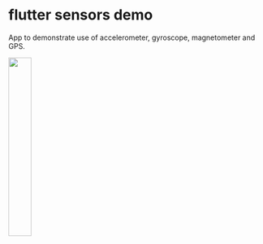 # flutter sensors demo
App to demonstrate use of accelerometer, gyroscope, magnetometer and GPS.

<img src="https://github.com/Feeelix92/flutter_sensors_demo/blob/flutter_intro/preview.png" width=30% height=30%>
